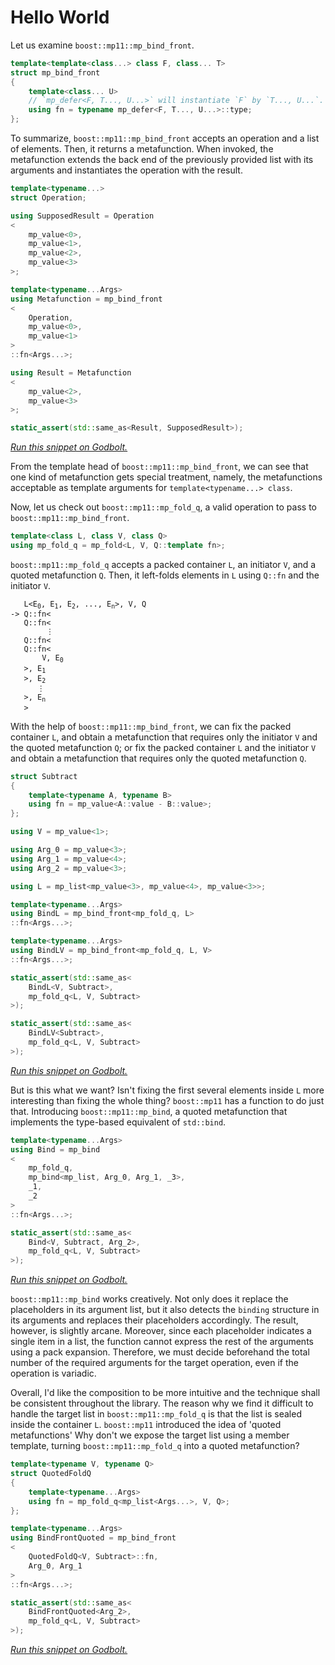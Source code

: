 <!-- Copyright 2024 Feng Mofan
SPDX-License-Identifier: Apache-2.0 -->

# Hello World

Let us examine `boost::mp11::mp_bind_front`.

```C++
template<template<class...> class F, class... T>
struct mp_bind_front
{
    template<class... U>
    // `mp_defer<F, T..., U...>` will instantiate `F` by `T..., U...`.
    using fn = typename mp_defer<F, T..., U...>::type;
};
```

To summarize, `boost::mp11::mp_bind_front` accepts an operation and a list of elements.
Then, it returns a metafunction.
When invoked, the metafunction extends the back end of the previously provided list with its arguments and instantiates the operation with the result.

```C++
template<typename...>
struct Operation;

using SupposedResult = Operation
<
    mp_value<0>,
    mp_value<1>,
    mp_value<2>,
    mp_value<3>
>;

template<typename...Args>
using Metafunction = mp_bind_front
<
    Operation,
    mp_value<0>,
    mp_value<1>
>
::fn<Args...>;

using Result = Metafunction
<
    mp_value<2>,
    mp_value<3>
>;

static_assert(std::same_as<Result, SupposedResult>);
```

[*Run this snippet on Godbolt.*](https://godbolt.org/#z:OYLghAFBqd5QCxAYwPYBMCmBRdBLAF1QCcAaPECAMzwBtMA7AQwFtMQByARg9KtQYEAysib0QXACx8BBAKoBnTAAUAHpwAMvAFYTStJg1DIApACYAQuYukl9ZATwDKjdAGFUtAK4sGEgOykrgAyeAyYAHI%2BAEaYxBIAzKQADqgKhE4MHt6%2BASlpGQKh4VEssfFcSXaYDplCBEzEBNk%2BflyB1bUC9Y0ExZExcYm2DU0tue0jvf2l5YkAlLaoXsTI7BzmCWHI3lgA1OZm0ahpBAD0LMlcXAB0CMnJhyYaAILPL17pRnvMbArJTDWe2OpxMCSsr0%2BYWAP1YmH%2BgMwe0u1zBELerwImEuBixYLcBAAnslGHCbuSwdh3goCMQvA49gB5EnEJiOARo97vKHfIReB5pTDoABK8K8tAIBwSABEmSy2ZkuQk3O89mrkckAPoANzEXkw%2BI0lNIqvVlx1eoNyq4xtNavNuu8VrcZltr3VGotTvxCUpSqp4K5mOxyVxzqJJN%2BmHJNxexGACj9kK%2BMIAspgGlQvAwugwpbLzdEwuhNVRiLIlSr3ermXEFQITdX7VrHfrDW6Xh6HZb8TaElTXkmXiAQFQGPi4wmY37A4Pk9C9qKFOLJWDZenM9nc5W7Z7W87Xf3G52zS2e8rff3/Zy5y8aQrkJqmAolE0IDT0COFHCn4nlUuV1IPY%2BQFJQRTFCVKXmNEOEWWhOAAVl4PwOC0UhUE4FVLGsPYFGWVYkU2HhSAITRYMWABrEAEI0G4EISAAOMxJAYgBODR/AANlYhCuAY6R4I4SReBYCQNA0UgULQjCOF4BQQAk0jUNg0g4FgGBEBAZYCGSLwCHISg0EuOg4giOFOFUBjOIAWk4yQ9mAZBkD2KQbjMXghUIEg8E/LgZEEEQxHYKR/PkJQ1DI0hdD8gB3Vlkk4Hg4MQ5DIpkxk9N0yVUCoPZLJsuyHKclzJDcvYIA8Yz6GIA4zASLh5l4JStEWCAkCM5ITLICgIA6rqQGAKQzD4OgsWIeSIGiSKi2YYhCUS3gZsaQlGWibQaiU4ijLYQRGQYWh5uU0gsGiLxgDcMRaHk7heCwFhDGAcQjvwYgNrwbV4UizBVBqPT1mIsIsUEtDaDwaJWTmjwsEi2k8FEm7SA%2B4hjiUaVsQe0GjDIxYqAMBMADU8EwGLaxQ4j%2BAC0RxBCimwpUdQjui/QHpQaxrH0MH5NgKMQBBGlEaGbgrPI9DknZBhrusj811MbDLDMaSkeIHzPsgRZOnFlwGHcTxWj0EIwgGMohj81J0nF8Y2nyc3MhmQYKlsTB7HFnoxl1iZHedupRj6Q3ZhNqY3ZyK37yaO3jYqdX8LWCRko4JDJLSzg8qs2z7Mc5zXLMcrcC8mqiMakjscWBBMCYLB4ggSiQEkBIblYhJ/EkDRJGYzjxIQ7j9E4YTSFEyRWLoswEPYuyG8YhJOMCKTeBkuSFKL5TWo0tqtMyvSDN61AqtM8yOEaFhtX8aymD2HYHpcwfbjQzyiGV3zQsC6npFpxR6ci3RhripgEpuuOE5nuhTgGUdJ6T2DlFOBV7Ln2%2BFwK%2BNwNDlUqp1aqtUEhmELs1FSq8%2BrVU3rgoYMDBqsS4BJGgEo4gTSmkdJac0FqkFoStNaG16HbUYAQPaB1IonTOhdWgV16F3QxusNCL03ofWujfH6yA/r0MBk7SKoNwbLShiIpqyt4bESRijTAaN7pGExqAJefA8YKEJsTUm9DaZP2Ci/WQb8IqMxAMNAwWNZZWEsBzaIXMoA8z5vpJGiVhbzEWKgMWmRJbSxlO46wCtZ5KxVj49WTs3rOAgK4S2%2BttbhzmKbAoFt3ZWzNoUBgOSA4a29r0TJfkKndB9mUh2odmiFL0E0hpsclgrBjg1bu8dUpHRkpAtOZ9XEwjgTca%2BOd8B3zQQ1JqxdSCl3LkMKuvTe6iRojcSQTcNANxopxTiXBOIJE7onAZnB56KQWVRAeWzDn%2BF4rsuqLcGJJEEgkfp0kLmLxanHdyZyvmyR%2BSLJG6RnCSCAA%3D)

From the template head of `boost::mp11::mp_bind_front`, we can see that one kind of metafunction gets special treatment, namely, the metafunctions acceptable as template arguments for `template<typename...> class`.

Now, let us check out `boost::mp11::mp_fold_q`, a valid operation to pass to `boost::mp11::mp_bind_front`.

```C++
template<class L, class V, class Q>
using mp_fold_q = mp_fold<L, V, Q::template fn>;
```

`boost::mp11::mp_fold_q` accepts a packed container `L`, an initiator `V`, and a quoted metafunction `Q`. Then, it left-folds elements in `L` using `Q::fn` and the initiator `V`.

<pre><code>   L&lt;E<sub>0</sub>, E<sub>1</sub>, E<sub>2</sub>, ..., E<sub>n</sub>&gt;, V, Q
-> Q::fn&lt;
   Q::fn&lt;
        &vellip;
   Q::fn&lt;
   Q::fn&lt;
       V, E<sub>0</sub>
   &gt;, E<sub>1</sub>
   &gt;, E<sub>2</sub>
      &vellip;
   &gt;, E<sub>n</sub>
   &gt;</code></pre>

With the help of `boost::mp11::mp_bind_front`, we can fix the packed container `L`, and obtain a metafunction that requires only the initiator `V` and the quoted metafunction `Q`; or fix the packed container `L` and the initiator `V` and obtain a metafunction that requires only the quoted metafunction `Q`.

```C++
struct Subtract
{
    template<typename A, typename B>
    using fn = mp_value<A::value - B::value>;
};

using V = mp_value<1>;

using Arg_0 = mp_value<3>;
using Arg_1 = mp_value<4>;
using Arg_2 = mp_value<3>;

using L = mp_list<mp_value<3>, mp_value<4>, mp_value<3>>;

template<typename...Args>
using BindL = mp_bind_front<mp_fold_q, L>
::fn<Args...>;

template<typename...Args>
using BindLV = mp_bind_front<mp_fold_q, L, V>
::fn<Args...>;

static_assert(std::same_as<
    BindL<V, Subtract>,
    mp_fold_q<L, V, Subtract>
>);

static_assert(std::same_as<
    BindLV<Subtract>,
    mp_fold_q<L, V, Subtract>
>);
```

[*Run this snippet on Godbolt.*](https://godbolt.org/#z:OYLghAFBqd5QCxAYwPYBMCmBRdBLAF1QCcAaPECAMzwBtMA7AQwFtMQByARg9KtQYEAysib0QXACx8BBAKoBnTAAUAHpwAMvAFYTStJg1DIApACYAQuYukl9ZATwDKjdAGFUtAK4sGe1wAyeAyYAHI%2BAEaYxCAArKQADqgKhE4MHt6%2BekkpjgJBIeEsUTHxdpgOaUIETMQEGT5%2BXLaY9nkM1bUEBWGR0XG2NXUNWc0KQ93BvcX9sQCUtqhexMjsHOYAzMHI3lgA1OZmEajJBAD0LAlcXAB0CAkJhyYaAILPL14pRnvMbAoJTFWe2OpxMGysr0%2BwWAP1YmH%2BgMwe0u1zBELer3GxC8Dj2Qi8EQIxEBBHeJgA7Oi9tS9gRMJcDHSwW4CABPBKMOF7F6kWnszlsPZWDbYd40vZQ75UBgHDYAEWRCQA%2BgA3MReTDMl4gEBq7xIgC0Qp1eo1YNF4LJ5LlaLJkK%2BMIAarKFZdVerNRs3FxzbbXu9JTCXsRgEqNC7Fe79cyNr7LfbodyQ0quBG3abPW5JHH0YGk6GzGnlRmYzm7R8HXsAkWlbQ8ONmemPaWRbym9GvdnW5GS17YyKy/7XnSGUwmV62RzfpgbrPg8AFL6E98LMF0NWwa7lRE10qqMRZI3lfxaOglQBHXkBJfakDSrUhhSzm6DjEvEcJRmZycCmdzx83nmq4MOuzqbpGO4gXuB6CEee6eGel5Vryjo3jq95evOT6zq%2B7zjGOeDIEqTAKEodQQOM6A6gocLEYuXpijSwHrsyjq8vihLEg45qkIx1JuieiHMgEKHsQSRIkje5pzH6b74Y4REkWRBAUQQVEgDRbB0cyfFCmuASoV6HESdxra6QJCEXsJol4uJXGkgO/oijJ4IcAstCcLEvB%2BBwWikKgnBuNY1h7AoSwrEimw8KQBCaG5CwANZxBoNyxBsAAcZiSOlACcGjkgAbDlsRcOl0geRwki8CwEgaBopA%2BX5AUcLwCggPVsW%2BW5pBwLAMCICASwEAkXgEOQlBoJcdDRKEcKcKo6UFQaBWSHswDIMgexSDcZi8Jg%2BBEMQeBUc0/CCCIYjsFIMiCIoKjqF1pC6M0ADuxIJJwPDuZ53lxf5nAAPKjSNBB7KgVB7AtS0rWtG1bZIO17BAHhTfQxAHGYGxcHMvCdVoCwQEgk0JNNZAUBAxOkyAwBSGYfB0HSxBtRAER/ZBtSsp9vDs8QrIAxE2gVJ10WTWwggAwwtCc49WARF4wBuGItBtdwvBYCwhjAOIMt4MQQt4Cq8J/ZgqgVKNazRcEdIVX5dYRMSvMeFgf1EngNWq6QhvEMcShyvSmt1kYcULFQBgLo6eCYC9ANTlzN3CKI4jXWd8hKGof3PfomsoMFlj6HgERtbA04gCC4ye/03CLfF/kJO0KsGpRm6mJY1hmE1XtHVgRcQAs5SVM4ECuCMTSkIEUxFCU2TJKkAgj9PuRpD0k/9GMrT6wInTDJ4jR6P37Rb5MhR9DEYwTPPZ9dMvJ8SH34WrLf%2Bg/Q1f3NZDi3Lat62bdthYQLghASAYyxjjGKwcFgIEwEwLAMRe6kCSpIDYNwcobHJJIDQkgsoFTqrEIqT9KrVRAJIHKqUzCxDyitFBGUNgFXJC/R6zVWrtTAV1Am/VCaDWBqNcaFNUCoxmnNDgtQWAqnJAaJgewdiay2iQ24fl9qAK7noFOF0k7SBTnddOj1dB0zekwD6qtvocC8vQpqgMuGg3Bu/aGq0pHfC4LIm44ZkZ8JJmjYBZhQF426hwymaMeF%2BP6HYmmOUuD1RoLQRmzNWaPR5tLaKcT%2BaCwcHHUWjACASyln9WW8tFa0GVnHdWAc1h%2BXwHrSohsVbyNNsgc2ccratD%2BnbB2rInYlNxkdd20UvY%2B0wH7DWRhA6gFYXwMOCgI5RxjowOOKjE5XXUbITRD0/I6KzkHFuVg852x7hAEuZcxpe0%2BtXOYCxUB1zSA3Ju8oNltw7tELuRtIB93XgPPwQ8QIXzHiBa%2BMxT6JBnu0T5ORZ4MB%2BVPNebQqjnx3qMFokLN4TDBavQYXRPn4TqEi0%2Bd9lgP2xvgkxjVeBvyhp/SRBh7GOOcQAw6wDsa43AaQSB0D%2BhwIqlVUgNVYgpUkGgjQKCuUFQKlwAqGxcGmKJZwJhHUGUIJIZIIV5ISp8sxhg9KGx8EbF%2BgwyVLD8ZGN2uK/6LVdU1y9ikZwkggA%3D%3D%3D)

But is this what we want?
Isn't fixing the first several elements inside `L` more interesting than fixing the whole thing?
`boost::mp11` has a function to do just that. Introducing `boost::mp11::mp_bind`, a quoted metafunction that implements the type-based equivalent of `std::bind`.

```C++
template<typename...Args>
using Bind = mp_bind
<
    mp_fold_q,
    mp_bind<mp_list, Arg_0, Arg_1, _3>,
    _1,
    _2
>
::fn<Args...>;

static_assert(std::same_as<
    Bind<V, Subtract, Arg_2>,
    mp_fold_q<L, V, Subtract>
>);
```

[*Run this snippet on Godbolt.*](https://godbolt.org/#z:OYLghAFBqd5QCxAYwPYBMCmBRdBLAF1QCcAaPECAMzwBtMA7AQwFtMQByARg9KtQYEAysib0QXACx8BBAKoBnTAAUAHpwAMvAFYTStJg1DIApACYAQuYukl9ZATwDKjdAGFUtAK4sGIaa4AMngMmAByPgBGmMQgAMxxpAAOqAqETgwe3r56KWmOAsGhESzRsWYatpj2BQxCBEzEBFk%2BftJ2mA4Z9Y0EReFRMfGJCg1NLTlctmN9IQOlQxUAlLaoXsTI7BzmcSHI3lgA1OZmkaipBAD0LElcXAB0CElJJyYaAIJv715pRofMbAUSSYm0OZwuJjiVg%2BPxCwH%2BrEwQJBmEONzukOhnw%2Bo2IXgchyEXkiBGIIIIXxMAHYsYc6YcCJgbgZGZC3AQAJ5JRiIw7vUgMrk8tiHKxxbBfemHWF/KgMY5xAAiaKSAH0AG5iLyYNnvEAgTXeVEAWlF%2BsN2shEqhlKpisxlJhv3hADUFcqbhqtTq4m4uFaHR8vjL4e9iMBVRp3SqvUa2XEAzanXC%2BeHVVxo56LT63JJE1iQ6mI2ZM2rs/H847vs7DoFS6raHhRmys96K%2BKBa24768x2Y%2BXfQnxZWgx9GcymKzfZzuQDMPcF2HgAoA8m/hYQuh65FN5TfZL6Z7%2BLR0KqAI6kA90z07hjoFtqxujAVLyMvtNTQ6qofYS8fKXpn%2B7wAWYe4Sh8%2Bpyrq4YKAu9wjti7yjJOeDIKqTAKEoTQQKM6D6goiLoSu%2B7/vSG53myLoCkSJJkg477FlaQFSkeninmebKBAKVGEsSpLkqunziksmIcCstCcAArLwfgcFopCoJwbjWNYhwKGsGyojsPCkAQmhiSsADWICSRo9ySXEAAcZiSJZACcGhUgAbHZklcJZ0gSRwki8CwEgaJUsnyYpHC8AoICVHpcliaQcCwDAiAgGsBBJF4BDkJQaA3HQMRhIinCqJZTnGk5kiHMAyDIIcUj3GYvCYPgRDEHgeFTPwggiGI7BSDIgiKCo6jRaQuhTAA7mSSScDw4lSTJ%2BkKZwADyaWpQQhyoFQhyFcVpXlZV1WSLVhwQB42X0MQxxmHEXBLLwUVaCsEBIFlSQ5WQFAQC9b0gMAUhmHwdCMsQ4UQJE823o0HJTbwEPEByi2RNonRRTpWVsIIi0MLQUNDVgkReMAbhiLQ4XcLwWAsIYwDiLjeDEMjeDqki82YKonRpVsOkhIyXnyY2kRknDHhYPNpJ4H5ZOkEzxBnEoipMlTjZGPpKxUAYy4ungmCjYts7Q71wiiOIPXtfIShqPNI36FTKAqZY%2Bh4JE4WwHOIDgs%2B0tTUVBkKUktSk8auGQoqpiWNYFS8Kg0vNVgzsQCsHRdM4ECuBMfhTEEcwlGUuSpOkAhp7n%2BQZP02dDFMie1D04yeK0eiV90Myl4MsQVzMhdt70zcLK3CcaZsEgzRw0mkEFkecFtRUlWVFVVTVJYQLghAkJd123bpKsrAgmBMFgsTx6QxmSHE9x2XEVKSBokg2U5AWSS5%2BicD5pB%2BZIdnmWYkkOaVZ9WXETlUlHvNEKYUIob2io9BKT0korTShlT6qAzq5XyhwRoLB1RUmNEwQ4%2BwqbVXfg8eSDVl4xz0KbTqxtpCm36hbIauh/rjSYJNMmQ8R5jwWhwZaKU0rrU2ttaeOCDB/C4AQ%2B4UYTqINeudVeZh173RitAr6514FKKGLgowIiuCVBoLQIGIMwZDVhjjHSRiEZIwcPrNGjACCY2xvNPGBMia0BJvrCmistjyXwPTLoTNSZELZsgDm%2BtubVHmvzQWHJhYeLus1CWOlpay0wPLSmRglagAgXwdWChNba11owfW5CjbdSobIGhg15L0OtsrUOVh7b8zjhAV27t0qe24N7JYKxUB%2BwyAHIOSoanh2CtHFqzNIAJ2qAzZOqda6TFIJnYoLci750yDM9OyQ861G7jnCuEyk51Hbqs%2Buuyq5NyzoszuNdshrOQk0LZ5c%2B7rAHjdR%2Bw85pDRCpPHaZV1HwhEfcQhx0l5NVXjdO6m9SDb13kMA%2BXln5%2BVMvcSQF8NBn1Mk5JyXAnJxHvkA95nBQGRXBUfd%2BkgMVUjciiq6V9LKJC8nEN5wV8XgIekPOquLGWhWZT7aWaRnCSCAA)

`boost::mp11::mp_bind` works creatively.
Not only does it replace the placeholders in its argument list, but it also detects the `binding` structure in its arguments and replaces their placeholders accordingly.
The result, however, is slightly arcane.
Moreover, since each placeholder indicates a single item in a list, the function cannot express the rest of the arguments using a pack expansion.
Therefore, we must decide beforehand the total number of the required arguments for the target operation, even if the operation is variadic.

Overall, I'd like the composition to be more intuitive and the technique shall be consistent throughout the library.
The reason why we find it difficult to handle the target list in `boost::mp11::mp_fold_q` is that the list is sealed inside the container `L`.
`boost::mp11` introduced the idea of 'quoted metafunctions'
Why don't we expose the target list using a member template, turning `boost::mp11::mp_fold_q` into a quoted metafunction?

```C++
template<typename V, typename Q>
struct QuotedFoldQ
{
    template<typename...Args>
    using fn = mp_fold_q<mp_list<Args...>, V, Q>;
};

template<typename...Args>
using BindFrontQuoted = mp_bind_front
<
    QuotedFoldQ<V, Subtract>::fn,
    Arg_0, Arg_1
>
::fn<Args...>;

static_assert(std::same_as<
    BindFrontQuoted<Arg_2>,
    mp_fold_q<L, V, Subtract>
>);
```

[*Run this snippet on Godbolt.*](https://godbolt.org/#z:OYLghAFBqd5QCxAYwPYBMCmBRdBLAF1QCcAaPECAMzwBtMA7AQwFtMQByARg9KtQYEAysib0QXACx8BBAKoBnTAAUAHpwAMvAFYTStJg1DIApACYAQuYukl9ZATwDKjdAGFUtAK4sGIAMwapK4AMngMmAByPgBGmMQgZv6kAA6oCoRODB7evgFBaRmOAmER0SxxCUm2mPbFDEIETMQEOT5%2BgTV1WY3NBKVRsfGJyQpNLW15nWN9A%2BWVIwCUtqhexMjsHOb%2B4cjeWADU5mYxqOkEAPQsKVxcAHQIKSnHJhoAgq9vXhlGB8xsChSTA2B1O5xM/is72%2B4WAf1YmEBwMwB2utwhUI%2B7zGxC8DgOQi8MQIxGBBE%2BJgA7JiDrSDgRMNcDAyIW4CABPFKMBEHN6kemc7lsA5WfzYT50g4w35UBhHfwAEVRKQA%2BgA3MReTCst4gEAa7wogC0Ir1Bq1EPFkIplIVGIp0J%2BcIAavKldd1Zrtf43FxLfb3p9pXC3sRgCqNG7lZ7Daz/P7rY7YbywyquFGPebvW5JAnMcGU%2BGzBnVVm43mHV8nQcQiWVbQ8GNWZmveWxfyW7Gfbn29Gyz742KK4H3gymUwWT6OVz/ijnfzp0KUQBFf3Ykl4ggHZdeVAM9AAMU86FXgepErpY5SzOzi9ndwfoeACjXb0lBdldf4tHQKoAjs2qoNk2PpPgoD53Ja/Lztuw4fLaAZYm8V43qyd4IhBYGvgWFjhIexCyDue6YOgdYxHhKpUARggUj6F60kR%2B5Hj%2Bq4%2BjBhLEqSDiWnqsqkPRhYRvyT5prR4rvLxDA6mG4EPnBnwzI4yAqkwChKC0EBjOgeoKAiKkvnR7ySrhDD4YRu77tJRZQQJHrfr%2BAE%2BiE0H8hxJJkq%2BlqLBiHDLLQnAAKy8H4HBaKQqCcG41jWAcCirOsKLbDwpAEJovnLAA1iAAUaHcAX%2BAAHGYkgFQAnBolIAGylQFXAFdI/kcJIvAsBIGhBCFYURRwvAKCAQSpaFvmkHAsAwIgICrAQKReAQ5CUGg1x0PEkQIpwqgFZVRqVZIBzAMgyAHFIdxmLwJGECQeDaVwMiCCIYjsFIt3yEoahpaQug3QA7qSKScDwfmBcF73dQA8rNM1bqgVAHBtW07XtB1HZIJ0HBAHhLfQxBHEkXCLLwg1aMsEBIItKTLWQFAQGTFMgMAUhmHwdAMsQfUQDE73kcwxDsv9vBc807KgzE2iYA4fOkItbCCKDDC0LzQ2kFgMReMAbhiLQfXcLwWAsIYwDiIr%2BDEGLjhqoi72YKoYuzZsyXhAyjVhQ2MSkjzHhYO9JJ4K12ukObxCnEoCqMvrDZGGlyxUAYz7OngmBfaDM4S/wd2iOIT2py9KjqIrn36PrKDRZY%2Bh4DEfWwLOIBgmM/vDNwm3peFKT1FrRpaRCCqmJY1hmF1AfEFdFuQMsdim1kLimZMfg3aE4SDBUww3YUmQCNPegr/UcxDAkN1jw4PTjK0njtHo%2B/1L0LTb4vu%2B2Ef6970f18LHjKxrBsEiAxwQWkJ1vDdbDTa21dr7UOsdYsEBcAXWxklfGKVI7LAQJgJgWAEgQEyiASQ/g7ilX8JSSQGhJDFUqu1AK1V9CcGaqQVqkhSp5TMAFcqO1cGFX8JVSkv8QacF6v1eBQ1ibjRJpNCGs15rU1QJjFaa0ODNBYGqSkRomAHD2PrI6dD7hhXOkQQe11nr3QztILOigc7vV0IzH6TA/ray/j/P%2B4VODg2mrNA40NAHw12io34XB1F3EjOjCR5MsY438GYOBhNhpCJpljMRUThiePpqVLgQQaC0BZmzDmisBY8wllkoWItTYSylowAgst5bvWVqrdWtBNYS11mHTYYVjbj3NlrTR1tkC2wlg7Wo70XZu3ZB7BpBNB6%2B2SgHIOmAQ56yMOHUA/C%2BAxwUHHBOSdGAp1kPox6hjZDGLennRIBcI7dysCXF2FcoBVxrnNAO/1G6LGWKgFuWQ24d0VMc3u/d4g6OHugro49nAQFcA/YIpln5L1SOkVe2QT55GXpCre895jgvPofPowKUUCEvv0RFO8z73xhTPO%2BswcU30/m/BKZLGq2K4RwNxwDlEGC8T4vxUDtHBLxgTBBpAkEoOGL8xqVDWo5TuJIfBGhcE5UqpVLglV/BkM4YrbqPCBpcqyrQkV0rKS1XFUkQhBVkiNX8MDRV3C%2BFEy/qdBVXVTXhPuXXVmE9JBAA%3D%3D%3D)
